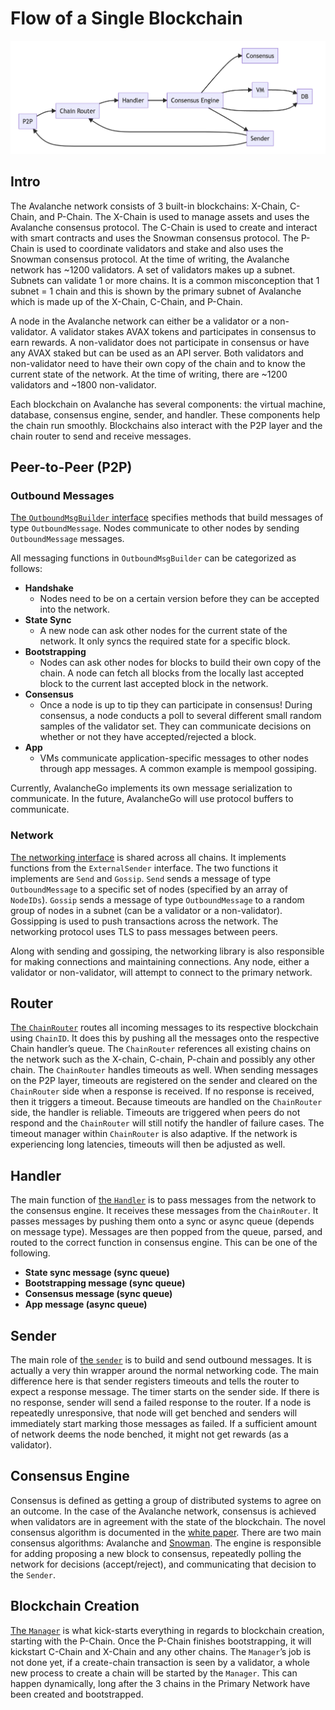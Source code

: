 # Flow of a Single Blockchain

![Blockchain Flow](../../static/img/blockchain-flow.png)

## Intro

The Avalanche network consists of 3 built-in blockchains: X-Chain, C-Chain, and P-Chain. The X-Chain is used to manage assets and uses the Avalanche consensus protocol. The C-Chain is used to create and interact with smart contracts and uses the Snowman consensus protocol. The P-Chain is used to coordinate validators and stake and also uses the Snowman consensus protocol. At the time of writing, the Avalanche network has ~1200 validators. A set of validators makes up a subnet. Subnets can validate 1 or more chains. It is a common misconception that 1 subnet = 1 chain and this is shown by the primary subnet of Avalanche which is made up of the X-Chain, C-Chain, and P-Chain.

A node in the Avalanche network can either be a validator or a non-validator. A validator stakes AVAX tokens and participates in consensus to earn rewards. A non-validator does not participate in consensus or have any AVAX staked but can be used as an API server. Both validators and non-validator need to have their own copy of the chain and to know the current state of the network. At the time of writing, there are ~1200 validators and ~1800 non-validator.

Each blockchain on Avalanche has several components: the virtual machine, database, consensus engine, sender, and handler. These components help the chain run smoothly. Blockchains also interact with the P2P layer and the chain router to send and receive messages.

## Peer-to-Peer (P2P)

### Outbound Messages

[The `OutboundMsgBuilder` interface](https://github.com/ava-labs/avalanchego/blob/master/message/outbound_msg_builder.go) specifies methods that build messages of type `OutboundMessage`. Nodes communicate to other nodes by sending `OutboundMessage` messages.

All messaging functions in `OutboundMsgBuilder` can be categorized as follows:

- **Handshake**
  - Nodes need to be on a certain version before they can be accepted into the network.
- **State Sync**
  - A new node can ask other nodes for the current state of the network. It only syncs the required state for a specific block.
- **Bootstrapping**
  - Nodes can ask other nodes for blocks to build their own copy of the chain. A node can fetch all blocks from the locally last accepted block to the current last accepted block in the network.
- **Consensus**
  - Once a node is up to tip they can participate in consensus! During consensus, a node conducts a poll to several different small random samples of the validator set. They can communicate decisions on whether or not they have accepted/rejected a block.
- **App**
  - VMs communicate application-specific messages to other nodes through app messages. A common example is mempool gossiping.

Currently, AvalancheGo implements its own message serialization to communicate. In the future, AvalancheGo will use protocol buffers to communicate.

### Network

[The networking interface](https://github.com/ava-labs/avalanchego/blob/master/network/network.go) is shared across all chains. It implements functions from the `ExternalSender` interface. The two functions it implements are `Send` and `Gossip`. `Send` sends a message of type `OutboundMessage` to a specific set of nodes (specified by an array of `NodeIDs`). `Gossip` sends a message of type `OutboundMessage` to a random group of nodes in a subnet (can be a validator or a non-validator). Gossipping is used to push transactions across the network. The networking protocol uses TLS to pass messages between peers.

Along with sending and gossiping, the networking library is also responsible for making connections and maintaining connections. Any node, either a validator or non-validator, will attempt to connect to the primary network.

## Router

[The `ChainRouter`](https://github.com/ava-labs/avalanchego/blob/master/snow/networking/router/chain_router.go) routes all incoming messages to its respective blockchain using `ChainID`. It does this by pushing all the messages onto the respective Chain handler’s queue. The `ChainRouter` references all existing chains on the network such as the X-chain, C-chain, P-chain and possibly any other chain. The `ChainRouter` handles timeouts as well. When sending messages on the P2P layer, timeouts are registered on the sender and cleared on the `ChainRouter` side when a response is received. If no response is received, then it triggers a timeout. Because timeouts are handled on the `ChainRouter` side, the handler is reliable. Timeouts are triggered when peers do not respond and the `ChainRouter` will still notify the handler of failure cases. The timeout manager within `ChainRouter` is also adaptive. If the network is experiencing long latencies, timeouts will then be adjusted as well.

## Handler

The main function of [the `Handler`](https://github.com/ava-labs/avalanchego/blob/master/snow/networking/handler/handler.go)
is to pass messages from the network to the consensus engine. It receives these messages from the `ChainRouter`. It passes messages by pushing them onto a sync or async queue (depends on message type). Messages are then popped from the queue, parsed, and routed to the correct function in consensus engine. This can be one of the following.

- **State sync message (sync queue)**
- **Bootstrapping message (sync queue)**
- **Consensus message (sync queue)**
- **App message (async queue)**

## Sender

The main role of [the `sender`](https://github.com/ava-labs/avalanchego/blob/master/snow/networking/sender/sender.go) is to build and send outbound messages. It is actually a very thin wrapper around the normal networking code. The main difference here is that sender registers timeouts and tells the router to expect a response message. The timer starts on the sender side. If there is no response, sender will send a failed response to the router. If a node is repeatedly unresponsive, that node will get benched and senders will immediately start marking those messages as failed. If a sufficient amount of network deems the node benched, it might not get rewards (as a validator).

## Consensus Engine

Consensus is defined as getting a group of distributed systems to agree on an outcome. In the case of the Avalanche network, consensus is achieved when validators are in agreement with the state of the blockchain. The novel consensus algorithm is documented in the [white paper](https://assets.website-files.com/5d80307810123f5ffbb34d6e/6009805681b416f34dcae012_Avalanche%20Consensus%20Whitepaper.pdf). There are two main consensus algorithms: Avalanche and [Snowman](https://github.com/ava-labs/avalanchego/blob/master/snow/consensus/snowman/consensus.go). The engine is responsible for adding proposing a new block to consensus, repeatedly polling the network for decisions (accept/reject), and communicating that decision to the `Sender`.

## Blockchain Creation

[The `Manager`](https://github.com/ava-labs/avalanchego/blob/master/chains/manager.go) is what kick-starts everything in regards to blockchain creation, starting with the P-Chain. Once the P-Chain finishes bootstrapping, it will kickstart C-Chain and X-Chain and any other chains. The `Manager`’s job is not done yet, if a create-chain transaction is seen by a validator, a whole new process to create a chain will be started by the `Manager`. This can happen dynamically, long after the 3 chains in the Primary Network have been created and bootstrapped.

